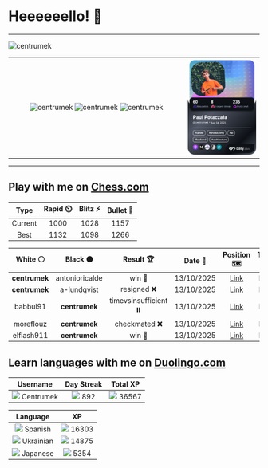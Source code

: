 # Heeeeeello! 👋

----

<div>
    <img
        src="https://komarev.com/ghpvc/?username=centrumek&label=visitors&color=0e75b6&style=flat"
        alt="centrumek"
    />
</div>

<table>
  <tbody>
    <tr>
      <td align="center" width="70%" colspan="2">
        <img 
            src="https://github-readme-stats.vercel.app/api?username=centrumek&show_icons=true&count_private=true&theme=dark&hide_border=true&hide=issues,contribs&bg_color=00000000"
            alt="centrumek"
          />
        <img
            src="https://github-readme-stats.vercel.app/api/top-langs/?username=centrumek&layout=compact&hide_border=true&theme=dark&bg_color=00000000&langs_count=6&exclude_repo=air-statistic-app"
            alt="centrumek"
        />
        <img 
            src="https://github-readme-streak-stats.herokuapp.com?user=centrumek&theme=dark&hide_border=true&background=FFFFFF00"
            alt="centrumek"
        />
      </td>
      <td width="30%" rowspan="2">
        <a href="https://app.daily.dev/centrumek">
          <img
            src="./devcard.png"
            alt="centrumek"
          />
        </a>
      </td>
    </tr>
  </tbody>
</table>

---

## Play with me on [Chess.com](https://www.chess.com/member/centrumek)

<div align="center">
<!--START_SECTION:chessStats-->
<!-- Automatically generated with https://github.com/Balastrong/chess-stats-action -->

| Type | Rapid ⏲️ | Blitz ⚡ | Bullet 🔫 |
|:---:|:---:|:---:|:---:|
| Current | 1000 | 1028 | 1157 |
| Best | 1132 | 1098 | 1266 |

| White ⚪ | Black ⚫ | Result 🏆 | Date 📅 | Position 🗺️ | Type 🕕 |
|:---:|:---:|:---:|:---:|:---:|:---:|
| **centrumek** | antonioricalde | win 🥇 | 13/10/2025 | <a href="http://www.ee.unb.ca/cgi-bin/tervo/fen.pl?select=8/1k5p/1P2p3/p4pP1/3BpP1P/1P2P3/3K4/8 b - - 6 42">Link</a> | Blitz |
| **centrumek** | a-lundqvist | resigned ❌ | 13/10/2025 | <a href="http://www.ee.unb.ca/cgi-bin/tervo/fen.pl?select=8/p5p1/2pk4/3pp3/P7/6P1/5K2/1q6 w - - 0 41">Link</a> | Blitz |
| babbul91 | **centrumek** | timevsinsufficient ⏸️ | 13/10/2025 | <a href="http://www.ee.unb.ca/cgi-bin/tervo/fen.pl?select=4n3/4P2k/5K2/5N2/8/8/8/8 w - - 25 71">Link</a> | Blitz |
| moreflouz | **centrumek** | checkmated ❌ | 13/10/2025 | <a href="http://www.ee.unb.ca/cgi-bin/tervo/fen.pl?select=r1bqkb1r/1pp1np2/p1np1N1p/4p1p1/2B1P3/3PBN1P/PPP1QPP1/R3K2R b KQkq - 5 10">Link</a> | Blitz |
| elflash911 | **centrumek** | win 🥇 | 13/10/2025 | <a href="http://www.ee.unb.ca/cgi-bin/tervo/fen.pl?select=8/8/8/1P2p3/2k3p1/6P1/8/1R3K1r w - - 3 45">Link</a> | Blitz |

<!--END_SECTION:chessStats-->
</div>

## Learn languages with me on [Duolingo.com](https://www.duolingo.com/profile/Centrumek)

<div align="center">
<!--START_SECTION:duolingoStats-->
<!-- Automatically generated with https://github.com/centrumek/duolingo-readme-stats-->

| Username | Day Streak | Total XP |
|:---:|:---:|:---:|
| <img src="https://raw.githubusercontent.com/centrumek/duolingo-readme-stats/main/assets/duolingo.png" height="12"> Centrumek | <img src="https://raw.githubusercontent.com/centrumek/duolingo-readme-stats/main/assets/streakinactive.svg" height="12"> 892 | <img src="https://raw.githubusercontent.com/centrumek/duolingo-readme-stats/main/assets/xp.svg" height="12"> 36567 |

| Language | XP |
|:---:|:---:|
| <img src="https://raw.githubusercontent.com/centrumek/duolingo-readme-stats/main/assets/langs/spanish.svg" height="12"> Spanish | <img src="https://raw.githubusercontent.com/centrumek/duolingo-readme-stats/main/assets/xp.svg" height="12"> 16303 |
| <img src="https://raw.githubusercontent.com/centrumek/duolingo-readme-stats/main/assets/langs/ukrainian.svg" height="12"> Ukrainian | <img src="https://raw.githubusercontent.com/centrumek/duolingo-readme-stats/main/assets/xp.svg" height="12"> 14875 |
| <img src="https://raw.githubusercontent.com/centrumek/duolingo-readme-stats/main/assets/langs/japanese.svg" height="12"> Japanese | <img src="https://raw.githubusercontent.com/centrumek/duolingo-readme-stats/main/assets/xp.svg" height="12"> 5354 |

<!--END_SECTION:duolingoStats-->
</div>
<!--
**centrumek/centrumek** is a ✨ _special_ ✨ repository because its `README.md` (this file) appears on your GitHub profile.

Here are some ideas to get you started:

- 🔭 I’m currently working on ...
- 🌱 I’m currently learning ...
- 👯 I’m looking to collaborate on ...
- 🤔 I’m looking for help with ...
- 💬 Ask me about ...
- 📫 How to reach me: ...
- 😄 Pronouns: ...
- ⚡ Fun fact: ...
-->
